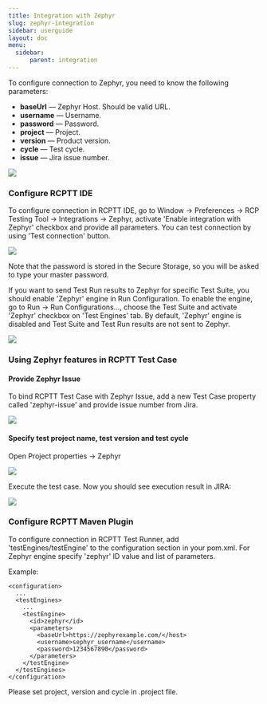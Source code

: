 ```yaml
---
title: Integration with Zephyr
slug: zephyr-integration
sidebar: userguide
layout: doc
menu:
  sidebar:
      parent: integration
---
```


To configure connection to Zephyr, you need to know the following parameters:

- **baseUrl** — Zephyr Host. Should be valid URL.
- **username** — Username.
- **password** — Password.
- **project** — Project.
- **version** — Product version.
- **cycle** — Test cycle.
- **issue** — Jira issue number.

![](../screenshot-jira.png)

### Configure RCPTT IDE
To configure connection in RCPTT IDE, go to Window -> Preferences -> RCP Testing Tool -> Integrations -> Zephyr, activate 'Enable integration with Zephyr' checkbox and provide all parameters.
You can test connection by using 'Test connection' button.

![](../screenshot-rcptt-preferences.png)

Note that the password is stored in the Secure Storage, so you will be asked to type your master password.

If you want to send Test Run results to Zephyr for specific Test Suite, you should enable 'Zephyr' engine in Run Configuration. To enable the engine, go to Run -> Run Configurations..., choose the Test Suite and activate 'Zephyr' checkbox on 'Test Engines' tab. By default, 'Zephyr' engine is disabled and Test Suite and Test Run results are not sent to Zephyr.

![](../screenshot-rcptt-test-engine.png)

### Using Zephyr features in RCPTT Test Case

#### Provide Zephyr Issue
To bind RCPTT Test Case with Zephyr Issue, add a new Test Case property called 'zephyr-issue' and provide issue number from Jira.

![](../screenshot-rcptt-test-editor.png)

#### Specify test project name, test version and test cycle

Open Project properties -> Zephyr

![](../screenshot-rcptt-project-properties.png)

Execute the test case. Now you should see execution result in JIRA:

![](../screenshot-jira-test-pass.png)

### Configure RCPTT Maven Plugin

To configure connection in RCPTT Test Runner, add 'testEngines/testEngine' to the configuration section in your pom.xml.
For Zephyr engine specify 'zephyr' ID value and list of parameters.

Example:

```
<configuration>
  ...
  <testEngines>
    ...
    <testEngine>
      <id>zephyr</id>
      <parameters>
        <baseUrl>https://zephyrexample.com/</host>
        <username>sephyr_username</username>
        <password>1234567890</password>
      </parameters>
    </testEngine>
  </testEngines>
</configuration>
```

Please set project, version and cycle in .project file.